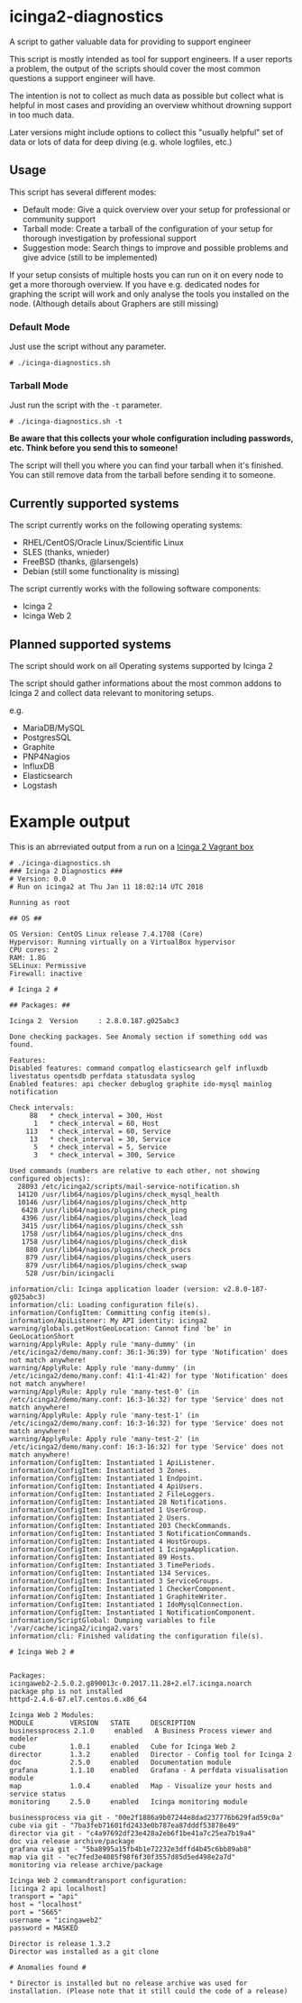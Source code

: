 # icinga2-diagnostics ##
A script to gather valuable data for providing to support engineer

This script is mostly intended as tool for support engineers. If a user reports a problem, the output of the scripts should cover the most common questions a support engineer will have.

The intention is not to collect as much data as possible but collect what is helpful in most cases and providing an overview whithout drowning support in too much data.

Later versions might include options to collect this "usually helpful" set of data or lots of data for deep diving (e.g. whole logfiles, etc.)

## Usage ##

This script has several different modes:

* Default mode: Give a quick overview over your setup for professional or community support
* Tarball mode: Create a tarball of the configuration of your setup for thorough investigation by professional support
* Suggestion mode: Search things to improve and possible problems and give advice (still to be implemented)

If your setup consists of multiple hosts you can run on it on every node to get a more thorough overview. If you have e.g. dedicated nodes for graphing the script will work and only analyse the tools you installed on the node. (Although details about Graphers are still missing)

### Default Mode ###

Just use the script without any parameter.

    # ./icinga-diagnostics.sh

### Tarball Mode ###

Just run the script with the `-t` parameter.

    # ./icinga-diagnostics.sh -t

**Be aware that this collects your whole configuration including passwords, etc. Think before you send this to someone!**

The script will thell you where you can find your tarball when it's finished. You can still remove data from the tarball before sending it to someone.

## Currently supported systems ##

The script currently works on the following operating systems:

* RHEL/CentOS/Oracle Linux/Scientific Linux
* SLES (thanks, wnieder)
* FreeBSD (thanks, @larsengels)
* Debian (still some functionality is missing)

The script currently works with the following software components:

* Icinga 2
* Icinga Web 2

## Planned supported systems ##

The script should work on all Operating systems supported by Icinga 2

The script should gather informations about the most common addons to Icinga 2 and collect data relevant to monitoring setups.

e.g.

* MariaDB/MySQL
* PostgresSQL
* Graphite
* PNP4Nagios
* InfluxDB
* Elasticsearch
* Logstash

# Example output #

This is an abrreviated output from a run on a [Icinga 2 Vagrant box](https://github.com/Icinga/icinga-vagrant)

    # ./icinga-diagnostics.sh 
    ### Icinga 2 Diagnostics ###
    # Version: 0.0
    # Run on icinga2 at Thu Jan 11 18:02:14 UTC 2018
    
    Running as root
    
    ## OS ##
    
    OS Version: CentOS Linux release 7.4.1708 (Core)
    Hypervisor: Running virtually on a VirtualBox hypervisor
    CPU cores: 2
    RAM: 1.8G
    SELinux: Permissive
    Firewall: inactive
    
    # Icinga 2 #
    
    ## Packages: ##
    
    Icinga 2  Version     : 2.8.0.187.g025abc3
    
    Done checking packages. See Anomaly section if something odd was found.
    
    Features:
    Disabled features: command compatlog elasticsearch gelf influxdb livestatus opentsdb perfdata statusdata syslog
    Enabled features: api checker debuglog graphite ido-mysql mainlog notification
    
    Check intervals:
         88   * check_interval = 300, Host
          1   * check_interval = 60, Host
        113   * check_interval = 60, Service
         13   * check_interval = 30, Service
          5   * check_interval = 5, Service
          3   * check_interval = 300, Service
    
    Used commands (numbers are relative to each other, not showing configured objects):
      28093 /etc/icinga2/scripts/mail-service-notification.sh
      14120 /usr/lib64/nagios/plugins/check_mysql_health
      10146 /usr/lib64/nagios/plugins/check_http
       6428 /usr/lib64/nagios/plugins/check_ping
       4396 /usr/lib64/nagios/plugins/check_load
       3415 /usr/lib64/nagios/plugins/check_ssh
       1758 /usr/lib64/nagios/plugins/check_dns
       1758 /usr/lib64/nagios/plugins/check_disk
        880 /usr/lib64/nagios/plugins/check_procs
        879 /usr/lib64/nagios/plugins/check_users
        879 /usr/lib64/nagios/plugins/check_swap
        528 /usr/bin/icingacli
    
    information/cli: Icinga application loader (version: v2.8.0-187-g025abc3)
    information/cli: Loading configuration file(s).
    information/ConfigItem: Committing config item(s).
    information/ApiListener: My API identity: icinga2
    warning/globals.getHostGeoLocation: Cannot find 'be' in GeoLocationShort
    warning/ApplyRule: Apply rule 'many-dummy' (in /etc/icinga2/demo/many.conf: 36:1-36:39) for type 'Notification' does not match anywhere!
    warning/ApplyRule: Apply rule 'many-dummy' (in /etc/icinga2/demo/many.conf: 41:1-41:42) for type 'Notification' does not match anywhere!
    warning/ApplyRule: Apply rule 'many-test-0' (in /etc/icinga2/demo/many.conf: 16:3-16:32) for type 'Service' does not match anywhere!
    warning/ApplyRule: Apply rule 'many-test-1' (in /etc/icinga2/demo/many.conf: 16:3-16:32) for type 'Service' does not match anywhere!
    warning/ApplyRule: Apply rule 'many-test-2' (in /etc/icinga2/demo/many.conf: 16:3-16:32) for type 'Service' does not match anywhere!
    information/ConfigItem: Instantiated 1 ApiListener.
    information/ConfigItem: Instantiated 3 Zones.
    information/ConfigItem: Instantiated 1 Endpoint.
    information/ConfigItem: Instantiated 4 ApiUsers.
    information/ConfigItem: Instantiated 2 FileLoggers.
    information/ConfigItem: Instantiated 28 Notifications.
    information/ConfigItem: Instantiated 1 UserGroup.
    information/ConfigItem: Instantiated 2 Users.
    information/ConfigItem: Instantiated 203 CheckCommands.
    information/ConfigItem: Instantiated 3 NotificationCommands.
    information/ConfigItem: Instantiated 4 HostGroups.
    information/ConfigItem: Instantiated 1 IcingaApplication.
    information/ConfigItem: Instantiated 89 Hosts.
    information/ConfigItem: Instantiated 3 TimePeriods.
    information/ConfigItem: Instantiated 134 Services.
    information/ConfigItem: Instantiated 3 ServiceGroups.
    information/ConfigItem: Instantiated 1 CheckerComponent.
    information/ConfigItem: Instantiated 1 GraphiteWriter.
    information/ConfigItem: Instantiated 1 IdoMysqlConnection.
    information/ConfigItem: Instantiated 1 NotificationComponent.
    information/ScriptGlobal: Dumping variables to file '/var/cache/icinga2/icinga2.vars'
    information/cli: Finished validating the configuration file(s).
    
    # Icinga Web 2 #
    
    
    Packages:
    icingaweb2-2.5.0.2.g890013c-0.2017.11.28+2.el7.icinga.noarch
    package php is not installed
    httpd-2.4.6-67.el7.centos.6.x86_64
    
    Icinga Web 2 Modules:
    MODULE         VERSION   STATE     DESCRIPTION
    businessprocess 2.1.0     enabled   A Business Process viewer and modeler
    cube           1.0.1     enabled   Cube for Icinga Web 2
    director       1.3.2     enabled   Director - Config tool for Icinga 2
    doc            2.5.0     enabled   Documentation module
    grafana        1.1.10    enabled   Grafana - A perfdata visualisation module
    map            1.0.4     enabled   Map - Visualize your hosts and service status
    monitoring     2.5.0     enabled   Icinga monitoring module
    
    businessprocess via git - "00e2f1886a9b07244e8dad237776b629fad59c0a"
    cube via git - "7ba3feb71601fd2433e0b787ea87dddf53878e49"
    director via git - "c4a97692df23e428a2eb6f1be41a7c25ea7b19a4"
    doc via release archive/package
    grafana via git - "5ba8995a15fb4b1e72232e3dffd4b45c6bb89ab8"
    map via git - "ec7fed3e4085f98f6f30f3557d85d5ed498e2a7d"
    monitoring via release archive/package
    
    Icinga Web 2 commandtransport configuration:
    [icinga 2 api localhost]
    transport = "api"
    host = "localhost"
    port = "5665"
    username = "icingaweb2"
    password = MASKED
    
    Director is release 1.3.2
    Director was installed as a git clone
    
    # Anomalies found #
    
    * Director is installed but no release archive was used for installation. (Please note that it still could the code of a release)
